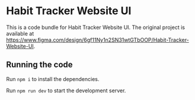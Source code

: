 
  # Habit Tracker Website UI

  This is a code bundle for Habit Tracker Website UI. The original project is available at https://www.figma.com/design/6gf11Ny1n2SN31wtGTbOOP/Habit-Tracker-Website-UI.

  ## Running the code

  Run `npm i` to install the dependencies.

  Run `npm run dev` to start the development server.
  